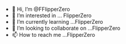 - 👋 Hi, I’m @FFlipperZero
- 👀 I’m interested in ... FlipperZero
- 🌱 I’m currently learning ...FlipperZero
- 💞️ I’m looking to collaborate on ...FlipperZero
- 📫 How to reach me ...FlipperZero

<!---
FFlipperZero/FFlipperZero is a ✨ special ✨ repository because its `README.md` (this file) appears on your GitHub profile.
You can click the Preview link to take a look at your changes.
--->

